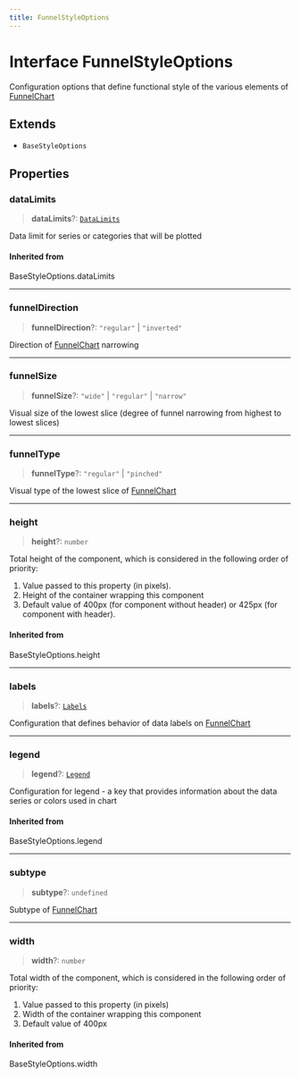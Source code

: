 ```yaml
---
title: FunnelStyleOptions
---
```


# Interface FunnelStyleOptions

Configuration options that define functional style of the various elements of [FunnelChart](../classes/class.FunnelChart.md)

## Extends

- `BaseStyleOptions`

## Properties

### dataLimits

> **dataLimits**?: [`DataLimits`](interface.DataLimits.md)

Data limit for series or categories that will be plotted

#### Inherited from

BaseStyleOptions.dataLimits

***

### funnelDirection

> **funnelDirection**?: `"regular"` \| `"inverted"`

Direction of [FunnelChart](../classes/class.FunnelChart.md) narrowing

***

### funnelSize

> **funnelSize**?: `"wide"` \| `"regular"` \| `"narrow"`

Visual size of the lowest slice (degree of funnel narrowing from highest to lowest slices)

***

### funnelType

> **funnelType**?: `"regular"` \| `"pinched"`

Visual type of the lowest slice of [FunnelChart](../classes/class.FunnelChart.md)

***

### height

> **height**?: `number`

Total height of the component, which is considered in the following order of priority:

1. Value passed to this property (in pixels).
2. Height of the container wrapping this component
3. Default value of 400px (for component without header) or 425px (for component with header).

#### Inherited from

BaseStyleOptions.height

***

### labels

> **labels**?: [`Labels`](../type-aliases/type-alias.Labels.md)

Configuration that defines behavior of data labels on [FunnelChart](../classes/class.FunnelChart.md)

***

### legend

> **legend**?: [`Legend`](../type-aliases/type-alias.Legend.md)

Configuration for legend - a key that provides information about the data series or colors used in chart

#### Inherited from

BaseStyleOptions.legend

***

### subtype

> **subtype**?: `undefined`

Subtype of [FunnelChart](../classes/class.FunnelChart.md)

***

### width

> **width**?: `number`

Total width of the component, which is considered in the following order of priority:

1. Value passed to this property (in pixels)
2. Width of the container wrapping this component
3. Default value of 400px

#### Inherited from

BaseStyleOptions.width
